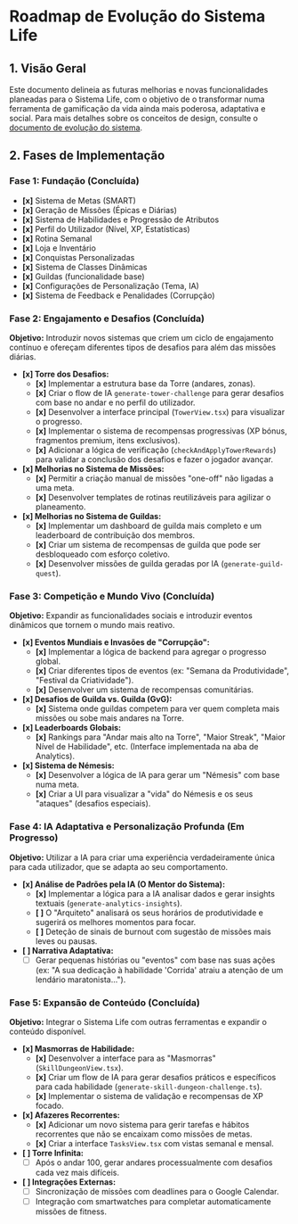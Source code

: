 # Roadmap de Evolução do Sistema Life

## 1. Visão Geral

Este documento delineia as futuras melhorias e novas funcionalidades planeadas para o Sistema Life, com o objetivo de o transformar numa ferramenta de gamificação da vida ainda mais poderosa, adaptativa e social. Para mais detalhes sobre os conceitos de design, consulte o [documento de evolução do sistema](./roadmap-evolution.md).

## 2. Fases de Implementação

### Fase 1: Fundação (Concluída)
- **[x]** Sistema de Metas (SMART)
- **[x]** Geração de Missões (Épicas e Diárias)
- **[x]** Sistema de Habilidades e Progressão de Atributos
- **[x]** Perfil do Utilizador (Nível, XP, Estatísticas)
- **[x]** Rotina Semanal
- **[x]** Loja e Inventário
- **[x]** Conquistas Personalizadas
- **[x]** Sistema de Classes Dinâmicas
- **[x]** Guildas (funcionalidade base)
- **[x]** Configurações de Personalização (Tema, IA)
- **[x]** Sistema de Feedback e Penalidades (Corrupção)

### Fase 2: Engajamento e Desafios (Concluída)
**Objetivo:** Introduzir novos sistemas que criem um ciclo de engajamento contínuo e ofereçam diferentes tipos de desafios para além das missões diárias.

- **[x] Torre dos Desafios:**
    - **[x]** Implementar a estrutura base da Torre (andares, zonas).
    - **[x]** Criar o flow de IA `generate-tower-challenge` para gerar desafios com base no andar e no perfil do utilizador.
    - **[x]** Desenvolver a interface principal (`TowerView.tsx`) para visualizar o progresso.
    - **[x]** Implementar o sistema de recompensas progressivas (XP bónus, fragmentos premium, itens exclusivos).
    - **[x]** Adicionar a lógica de verificação (`checkAndApplyTowerRewards`) para validar a conclusão dos desafios e fazer o jogador avançar.
- **[x] Melhorias no Sistema de Missões:**
    - **[x]** Permitir a criação manual de missões "one-off" não ligadas a uma meta.
    - **[x]** Desenvolver templates de rotinas reutilizáveis para agilizar o planeamento.
- **[x] Melhorias no Sistema de Guildas:**
    - **[x]** Implementar um dashboard de guilda mais completo e um leaderboard de contribuição dos membros.
    - **[x]** Criar um sistema de recompensas de guilda que pode ser desbloqueado com esforço coletivo.
    - **[x]** Desenvolver missões de guilda geradas por IA (`generate-guild-quest`).

### Fase 3: Competição e Mundo Vivo (Concluída)
**Objetivo:** Expandir as funcionalidades sociais e introduzir eventos dinâmicos que tornem o mundo mais reativo.

- **[x] Eventos Mundiais e Invasões de "Corrupção":**
    - **[x]** Implementar a lógica de backend para agregar o progresso global.
    - **[x]** Criar diferentes tipos de eventos (ex: "Semana da Produtividade", "Festival da Criatividade").
    - **[x]** Desenvolver um sistema de recompensas comunitárias.
- **[x] Desafios de Guilda vs. Guilda (GvG):**
    - **[x]** Sistema onde guildas competem para ver quem completa mais missões ou sobe mais andares na Torre.
- **[x] Leaderboards Globais:**
    - **[x]** Rankings para "Andar mais alto na Torre", "Maior Streak", "Maior Nível de Habilidade", etc. (Interface implementada na aba de Analytics).
- **[x] Sistema de Némesis:**
    - **[x]** Desenvolver a lógica de IA para gerar um "Némesis" com base numa meta.
    - **[x]** Criar a UI para visualizar a "vida" do Némesis e os seus "ataques" (desafios especiais).

### Fase 4: IA Adaptativa e Personalização Profunda (Em Progresso)
**Objetivo:** Utilizar a IA para criar uma experiência verdadeiramente única para cada utilizador, que se adapta ao seu comportamento.

- **[x] Análise de Padrões pela IA (O Mentor do Sistema):**
    - **[x]** Implementar a lógica para a IA analisar dados e gerar insights textuais (`generate-analytics-insights`).
    - **[ ]** O "Arquiteto" analisará os seus horários de produtividade e sugerirá os melhores momentos para focar.
    - **[ ]** Deteção de sinais de burnout com sugestão de missões mais leves ou pausas.
- **[ ] Narrativa Adaptativa:**
    - [ ] Gerar pequenas histórias ou "eventos" com base nas suas ações (ex: "A sua dedicação à habilidade 'Corrida' atraiu a atenção de um lendário maratonista...").

### Fase 5: Expansão de Conteúdo (Concluída)
**Objetivo:** Integrar o Sistema Life com outras ferramentas e expandir o conteúdo disponível.

- **[x] Masmorras de Habilidade:**
    - **[x]** Desenvolver a interface para as "Masmorras" (`SkillDungeonView.tsx`).
    - **[x]** Criar um flow de IA para gerar desafios práticos e específicos para cada habilidade (`generate-skill-dungeon-challenge.ts`).
    - **[x]** Implementar o sistema de validação e recompensas de XP focado.
- **[x] Afazeres Recorrentes:**
    - **[x]** Adicionar um novo sistema para gerir tarefas e hábitos recorrentes que não se encaixam como missões de metas.
    - **[x]** Criar a interface `TasksView.tsx` com vistas semanal e mensal.
- **[ ] Torre Infinita:**
    - [ ] Após o andar 100, gerar andares processualmente com desafios cada vez mais difíceis.
- **[ ] Integrações Externas:**
    - [ ] Sincronização de missões com deadlines para o Google Calendar.
    - [ ] Integração com smartwatches para completar automaticamente missões de fitness.
